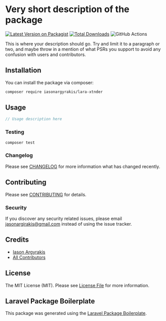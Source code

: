# Very short description of the package

[![Latest Version on Packagist](https://img.shields.io/packagist/v/iasonargyrakis/lara-xtnder.svg?style=flat-square)](https://packagist.org/packages/iasonargyrakis/lara-xtnder)
[![Total Downloads](https://img.shields.io/packagist/dt/iasonargyrakis/lara-xtnder.svg?style=flat-square)](https://packagist.org/packages/iasonargyrakis/lara-xtnder)
![GitHub Actions](https://github.com/iasonargyrakis/lara-xtnder/actions/workflows/main.yml/badge.svg)

This is where your description should go. Try and limit it to a paragraph or two, and maybe throw in a mention of what PSRs you support to avoid any confusion with users and contributors.

## Installation

You can install the package via composer:

```bash
composer require iasonargyrakis/lara-xtnder
```

## Usage

```php
// Usage description here
```

### Testing

```bash
composer test
```

### Changelog

Please see [CHANGELOG](CHANGELOG.md) for more information what has changed recently.

## Contributing

Please see [CONTRIBUTING](CONTRIBUTING.md) for details.

### Security

If you discover any security related issues, please email jasonargirakis@gmail.com instead of using the issue tracker.

## Credits

-   [Iason Argyrakis](https://github.com/iasonargyrakis)
-   [All Contributors](../../contributors)

## License

The MIT License (MIT). Please see [License File](LICENSE.md) for more information.

## Laravel Package Boilerplate

This package was generated using the [Laravel Package Boilerplate](https://laravelpackageboilerplate.com).
